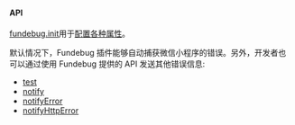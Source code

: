 #### API

[fundebug.init](./init.md)用于[配置各种属性](../customize/index.md)。

默认情况下，Fundebug 插件能够自动捕获微信小程序的错误。另外，开发者也可以通过使用 Fundebug 提供的 API 发送其他错误信息:

-   [test](./test.md)
-   [notify](./notify.md)
-   [notifyError](./notifyerror.md)
-   [notifyHttpError](./notifyhttperror.md)
